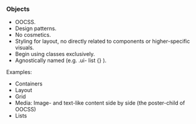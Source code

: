 ### Objects

- OOCSS.
- Design patterns.
- No cosmetics.
- Styling for layout, no directly related to components or higher-specific visuals.
- Begin using classes exclusively.
- Agnostically named (e.g. .ui- list {} ).

Examples:
- Containers
- Layout
- Grid
- Media: Image- and text-like content side by side (the poster-child of OOCSS)
- Lists
